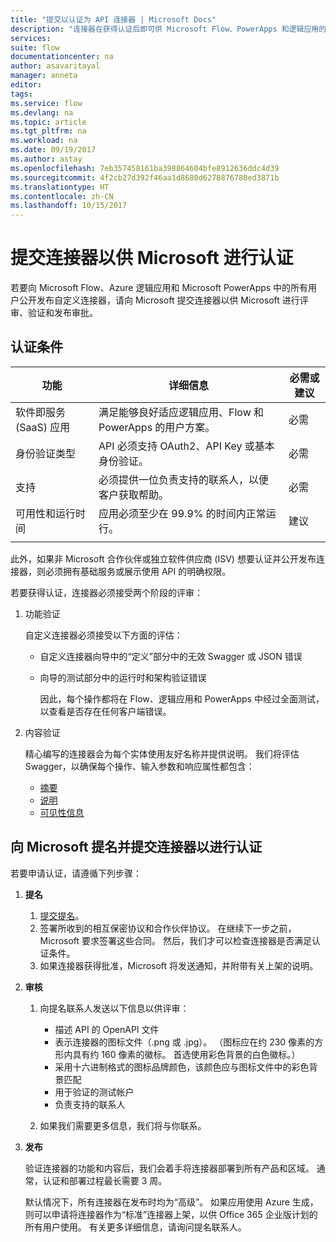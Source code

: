 ```yaml
---
title: "提交以认证为 API 连接器 | Microsoft Docs"
description: "连接器在获得认证后即可供 Microsoft Flow、PowerApps 和逻辑应用的所有用户使用。"
services: 
suite: flow
documentationcenter: na
author: asavaritayal
manager: anneta
editor: 
tags: 
ms.service: flow
ms.devlang: na
ms.topic: article
ms.tgt_pltfrm: na
ms.workload: na
ms.date: 09/19/2017
ms.author: astay
ms.openlocfilehash: 7eb357458161ba398864604bfe8912636ddc4d39
ms.sourcegitcommit: 4f2cb27d392f46aa1d8680d6278876780ed3871b
ms.translationtype: HT
ms.contentlocale: zh-CN
ms.lasthandoff: 10/15/2017
---
```

# <a name="submit-your-connectors-for-microsoft-certification"></a>提交连接器以供 Microsoft 进行认证
若要向 Microsoft Flow、Azure 逻辑应用和 Microsoft PowerApps 中的所有用户公开发布自定义连接器，请向 Microsoft 提交连接器以供 Microsoft 进行评审、验证和发布审批。 

## <a name="certification-criteria"></a>认证条件
| 功能 | 详细信息 | 必需或建议 |
| --- | --- | --- |
| 软件即服务 (SaaS) 应用 |满足能够良好适应逻辑应用、Flow 和 PowerApps 的用户方案。 |必需 |
| 身份验证类型 |API 必须支持 OAuth2、API Key 或基本身份验证。 |必需 |
| 支持 |必须提供一位负责支持的联系人，以便客户获取帮助。 |必需 |
| 可用性和运行时间 |应用必须至少在 99.9% 的时间内正常运行。 |建议 |
|  | | |

此外，如果非 Microsoft 合作伙伴或独立软件供应商 (ISV) 想要认证并公开发布连接器，则必须拥有基础服务或展示使用 API 的明确权限。

若要获得认证，连接器必须接受两个阶段的评审： 

1. 功能验证
   
    自定义连接器必须接受以下方面的评估：
   
   * 自定义连接器向导中的“定义”部分中的无效 Swagger 或 JSON 错误
   * 向导的测试部分中的运行时和架构验证错误
     
     因此，每个操作都将在 Flow、逻辑应用和 PowerApps 中经过全面测试，以查看是否存在任何客户端错误。
2. 内容验证
   
    精心编写的连接器会为每个实体使用友好名称并提供说明。 我们将评估 Swagger，以确保每个操作、输入参数和响应属性都包含：
   
   * [摘要](../logic-apps/custom-connector-openapi-extensions.md#summary)
   * [说明](../logic-apps/custom-connector-openapi-extensions.md#description)
   * [可见性信息](../logic-apps/custom-connector-openapi-extensions.md#visibility)

## <a name="nominate-and-submit-your-connector-to-microsoft-for-certification"></a>向 Microsoft 提名并提交连接器以进行认证
若要申请认证，请遵循下列步骤：

1. **提名**
   
   1. [提交提名](https://go.microsoft.com/fwlink/?linkid=848754)。
   2. 签署所收到的相互保密协议和合作伙伴协议。 
      在继续下一步之前，Microsoft 要求签署这些合同。 
      然后，我们才可以检查连接器是否满足认证条件。 
   3. 如果连接器获得批准，Microsoft 将发送通知，并附带有关上架的说明。
2. **审核**
   
   1. 向提名联系人发送以下信息以供评审：
      
      * 描述 API 的 OpenAPI 文件
      * 表示连接器的图标文件（.png 或 .jpg）。 （图标应在约 230 像素的方形内具有约 160 像素的徽标。 首选使用彩色背景的白色徽标。）
      * 采用十六进制格式的图标品牌颜色，该颜色应与图标文件中的彩色背景匹配
      * 用于验证的测试帐户
      * 负责支持的联系人
   2. 如果我们需要更多信息，我们将与你联系。
3. **发布**
   
    验证连接器的功能和内容后，我们会着手将连接器部署到所有产品和区域。 通常，认证和部署过程最长需要 3 周。
   
    默认情况下，所有连接器在发布时均为“高级”。 
    如果应用使用 Azure 生成，则可以申请将连接器作为“标准”连接器上架，以供 Office 365 企业版计划的所有用户使用。 
    有关更多详细信息，请询问提名联系人。

